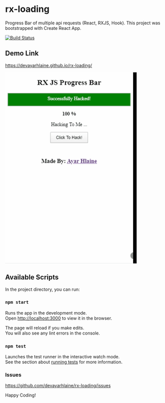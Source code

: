 # rx-loading
Progress Bar of multiple api requests (React, RXJS, Hook). This project was bootstrapped with Create React App.

[![Build Status](https://travis-ci.com/devayarhlaine/rx-loading.svg?branch=master)](https://travis-ci.com/devayarhlaine/rx-loading)

## Demo Link
https://devayarhlaine.github.io/rx-loading/

![How it work](/docs/images/record.gif)

## Available Scripts

In the project directory, you can run:

### `npm start`

Runs the app in the development mode.<br>
Open [http://localhost:3000](http://localhost:3000) to view it in the browser.

The page will reload if you make edits.<br>
You will also see any lint errors in the console.

### `npm test`

Launches the test runner in the interactive watch mode.<br>
See the section about [running tests](https://facebook.github.io/create-react-app/docs/running-tests) for more information.


### Issues
https://github.com/devayarhlaine/rx-loading/issues


Happy Coding!